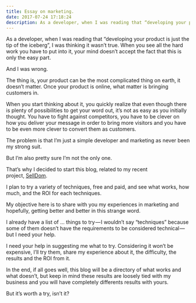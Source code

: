 ```yaml
---
title: Essay on marketing.
date: 2017-07-24 17:18:24
description: As a developer, when I was reading that “developing your product is just the tip of the iceberg”, I was thinking it wasn’t true. When you see all the hard work you have to put into it, your mind doesn’t accept the fact that this is only the easy part. And I was wrong.
---
```


<image-tag src="https://cdn-images-1.medium.com/max/400/1*PEUdOM2JGxc1xvuBWEBccw.gif" alt="Marketing by Homer" />

As a developer, when I was reading that “developing your product is just the tip of the iceberg”, I was thinking it wasn’t true.
When you see all the hard work you have to put into it, your mind doesn’t accept the fact that this is only the easy part.

And I was wrong.

The thing is, your product can be the most complicated thing on earth, it doesn’t matter. Once your product is online, what matter is bringing customers in.

When you start thinking about it, you quickly realize that even though there is plenty of possibilities to get your word out, it’s not as easy as you initially thought. You have to fight against competitors, you have to be clever on how you deliver your message in order to bring more visitors and you have to be even more clever to convert them as customers.

The problem is that I’m just a simple developer and marketing as never been my strong suit.

But I’m also pretty sure I’m not the only one.

That’s why I decided to start this blog, related to my recent project, [SellDom](https://www.selldom.io).

I plan to try a variety of techniques, free and paid, and see what works, how much, and the ROI for each techniques.

My objective here is to share with you my experiences in marketing and hopefully, getting better and better in this strange word.

I already have a list of … things to try — I wouldn’t say “techniques” because some of them doesn’t have the requirements to be considered technical — but I need your help.

I need your help in suggesting me what to try. Considering it won’t be expensive, I’ll try them, share my experience about it, the difficulty, the results and the ROI from it.

In the end, if all goes well, this blog will be a directory of what works and what doesn’t, but keep in mind these results are loosely tied with my business and you will have completely differents results with yours.

But it’s worth a try, isn’t it?

<image-tag src="https://cdn-images-1.medium.com/max/343/1*TE7DeBW80ryRt703puh_Tg.gif" alt="You can do it!" />